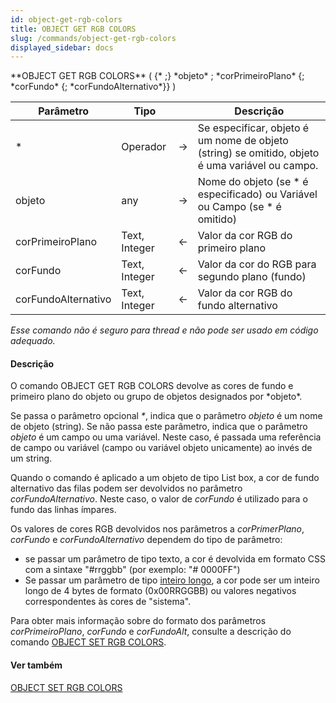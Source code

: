 ```yaml
---
id: object-get-rgb-colors
title: OBJECT GET RGB COLORS
slug: /commands/object-get-rgb-colors
displayed_sidebar: docs
---
```


<!--REF #_command_.OBJECT GET RGB COLORS.Syntax-->**OBJECT GET RGB COLORS** ( {* ;} *objeto* ; *corPrimeiroPlano* {; *corFundo* {; *corFundoAlternativo*}} )<!-- END REF-->
<!--REF #_command_.OBJECT GET RGB COLORS.Params-->
| Parâmetro | Tipo |  | Descrição |
| --- | --- | --- | --- |
| * | Operador | &#8594;  | Se especificar, objeto é um nome de objeto (string) se omitido, objeto é uma variável ou campo. |
| objeto | any | &#8594;  | Nome do objeto (se * é especificado) ou Variável ou Campo (se * é omitido) |
| corPrimeiroPlano | Text, Integer | &#8592; | Valor da cor RGB do primeiro plano |
| corFundo | Text, Integer | &#8592; | Valor da cor do RGB para segundo plano (fundo) |
| corFundoAlternativo | Text, Integer | &#8592; | Valor da cor RGB do fundo alternativo |

<!-- END REF-->

*Esse comando não é seguro para thread e não pode ser usado em código adequado.*


#### Descrição 

<!--REF #_command_.OBJECT GET RGB COLORS.Summary-->O comando OBJECT GET RGB COLORS devolve as cores de fundo e primeiro plano do objeto ou grupo de objetos designados por *objeto*.<!-- END REF-->  
  
Se passa o parâmetro opcional *\**, indica que o parâmetro *objeto* é um nome de objeto (string). Se não passa este parâmetro, indica que o parâmetro *objeto* é um campo ou uma variável. Neste caso, é passada uma referência de campo ou variável (campo ou variável objeto unicamente) ao invés de um string.   
  
Quando o comando é aplicado a um objeto de tipo List box, a cor de fundo alternativo das filas podem ser devolvidos no parâmetro *corFundoAlternativo*. Neste caso, o valor de *corFundo* é utilizado para o fundo das linhas ímpares.   
  
Os valores de cores RGB devolvidos nos parâmetros a *corPrimerPlano*, *corFundo* e *corFundoAlternativo* dependem do tipo de parâmetro: 

* se passar um parâmetro de tipo texto, a cor é devolvida em formato CSS com a sintaxe "#rrggbb" (por exemplo: "# 0000FF")
* Se passar um parâmetro de tipo [inteiro longo](# "Number between -2^31..(2^31)-1 (4-byte Integer)"), a cor pode ser um inteiro longo de 4 bytes de formato (0x00RRGGBB) ou valores negativos correspondentes às cores de "sistema".

Para obter mais informação sobre do formato dos parâmetros *corPrimeiroPlano*, *corFundo* e *corFundoAlt*, consulte a descrição do comando [OBJECT SET RGB COLORS](object-set-rgb-colors.md).

#### Ver também 

[OBJECT SET RGB COLORS](object-set-rgb-colors.md)  